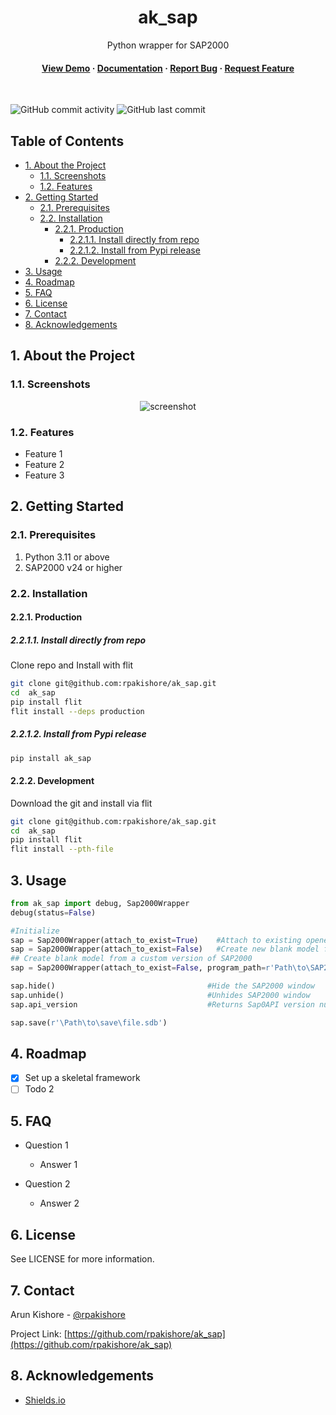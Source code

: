 <!--- Heading --->
<div align="center">
  <h1>ak_sap</h1>
  <p>
    Python wrapper for SAP2000
  </p>
<h4>
    <a href="https://github.com/rpakishore/ak_sap/">View Demo</a>
  <span> · </span>
    <a href="https://github.com/rpakishore/ak_sap">Documentation</a>
  <span> · </span>
    <a href="https://github.com/rpakishore/ak_sap/issues/">Report Bug</a>
  <span> · </span>
    <a href="https://github.com/rpakishore/ak_sap/issues/">Request Feature</a>
  </h4>
</div>
<br />

![GitHub commit activity](https://img.shields.io/github/commit-activity/m/rpakishore/ak_sap)
![GitHub last commit](https://img.shields.io/github/last-commit/rpakishore/ak_sap)
<!-- Table of Contents -->
<h2>Table of Contents</h2>

- [1. About the Project](#1-about-the-project)
  - [1.1. Screenshots](#11-screenshots)
  - [1.2. Features](#12-features)
- [2. Getting Started](#2-getting-started)
  - [2.1. Prerequisites](#21-prerequisites)
  - [2.2. Installation](#22-installation)
    - [2.2.1. Production](#221-production)
      - [2.2.1.1. Install directly from repo](#2211-install-directly-from-repo)
      - [2.2.1.2. Install from Pypi release](#2212-install-from-pypi-release)
    - [2.2.2. Development](#222-development)
- [3. Usage](#3-usage)
- [4. Roadmap](#4-roadmap)
- [5. FAQ](#5-faq)
- [6. License](#6-license)
- [7. Contact](#7-contact)
- [8. Acknowledgements](#8-acknowledgements)

<!-- About the Project -->
## 1. About the Project
<!-- Screenshots -->
### 1.1. Screenshots

<div align="center"> 
  <img src="https://placehold.co/600x400?text=Your+Screenshot+here" alt="screenshot" />
</div>

<!-- Features -->
### 1.2. Features

- Feature 1
- Feature 2
- Feature 3

<!-- Getting Started -->
## 2. Getting Started

<!-- Prerequisites -->
### 2.1. Prerequisites

1. Python 3.11 or above
2. SAP2000 v24 or higher

<!-- Installation -->
### 2.2. Installation

#### 2.2.1. Production

##### 2.2.1.1. Install directly from repo

Clone repo and Install with flit

```bash
git clone git@github.com:rpakishore/ak_sap.git
cd  ak_sap
pip install flit
flit install --deps production
```

##### 2.2.1.2. Install from Pypi release

```bash
pip install ak_sap
```
#### 2.2.2. Development

Download the git and install via flit

```bash
git clone git@github.com:rpakishore/ak_sap.git
cd  ak_sap
pip install flit
flit install --pth-file
```

<!-- Usage -->
## 3. Usage

```python
from ak_sap import debug, Sap2000Wrapper
debug(status=False)

#Initialize
sap = Sap2000Wrapper(attach_to_exist=True)    #Attach to existing opened model
sap = Sap2000Wrapper(attach_to_exist=False)   #Create new blank model from latest SAP2000
## Create blank model from a custom version of SAP2000
sap = Sap2000Wrapper(attach_to_exist=False, program_path=r'Path\to\SAP2000.exe')

sap.hide()                                  #Hide the SAP2000 window
sap.unhide()                                #Unhides SAP2000 window
sap.api_version                             #Returns Sap0API version number

sap.save(r'\Path\to\save\file.sdb')

```

<!-- Roadmap -->
## 4. Roadmap

- [x] Set up a skeletal framework
- [ ] Todo 2

<!-- FAQ -->
## 5. FAQ

- Question 1
  - Answer 1

- Question 2
  - Answer 2

<!-- License -->
## 6. License

See LICENSE for more information.

<!-- Contact -->
## 7. Contact

Arun Kishore - [@rpakishore](mailto:pypi@rpakishore.co.in)

Project Link: [https://github.com/rpakishore/ak_sap](https://github.com/rpakishore/ak_sap)

<!-- Acknowledgments -->
## 8. Acknowledgements

- [Shields.io](https://shields.io/)
